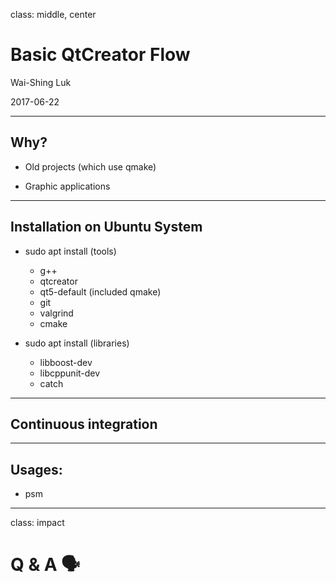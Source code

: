 class: middle, center

# Basic QtCreator Flow

Wai-Shing Luk

2017-06-22

---

## Why?

- Old projects (which use qmake)

- Graphic applications

---

## Installation on Ubuntu System

- sudo apt install (tools)

  - g++
  - qtcreator
  - qt5-default (included qmake)
  - git
  - valgrind
  - cmake

- sudo apt install (libraries)
  - libboost-dev
  - libcppunit-dev
  - catch

---

## Continuous integration

---

## Usages:

- psm

---

class: impact

# Q & A 🗣️
